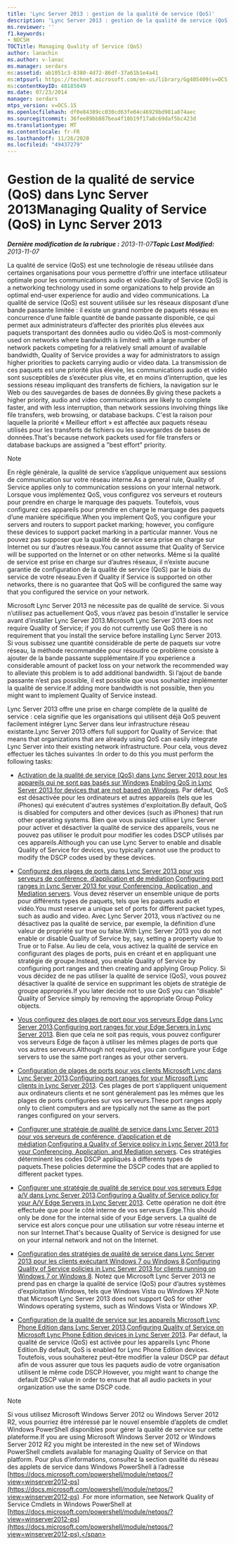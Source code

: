 ```yaml
---
title: 'Lync Server 2013 : gestion de la qualité de service (QoS)'
description: 'Lync Server 2013 : gestion de la qualité de service (QoS).'
ms.reviewer: ''
f1.keywords:
- NOCSH
TOCTitle: Managing Quality of Service (QoS)
author: lanachin
ms.author: v-lanac
ms.manager: serdars
ms:assetid: ab1051c3-8380-4d72-86df-37a61b1e4a41
ms:mtpsurl: https://technet.microsoft.com/en-us/library/Gg405409(v=OCS.15)
ms:contentKeyID: 48185049
ms.date: 07/23/2014
manager: serdars
mtps_version: v=OCS.15
ms.openlocfilehash: df0e84389cc030cd63fe04c46929bd981a074aec
ms.sourcegitcommit: 36fee89bb887bea4f18b19f17a8c69daf5bc423d
ms.translationtype: MT
ms.contentlocale: fr-FR
ms.lasthandoff: 11/26/2020
ms.locfileid: "49437279"
---
```

# <a name="managing-quality-of-service-qos-in-lync-server-2013"></a><span data-ttu-id="78d64-103">Gestion de la qualité de service (QoS) dans Lync Server 2013</span><span class="sxs-lookup"><span data-stu-id="78d64-103">Managing Quality of Service (QoS) in Lync Server 2013</span></span>

<div data-xmlns="http://www.w3.org/1999/xhtml">

<div class="topic" data-xmlns="http://www.w3.org/1999/xhtml" data-msxsl="urn:schemas-microsoft-com:xslt" data-cs="https://msdn.microsoft.com/">

<div data-asp="https://msdn2.microsoft.com/asp">



</div>

<div id="mainSection">

<div id="mainBody"><span data-ttu-id="78d64-104">

<span> </span></span><span class="sxs-lookup"><span data-stu-id="78d64-104">

<span> </span></span></span>

<span data-ttu-id="78d64-105">_**Dernière modification de la rubrique :** 2013-11-07_</span><span class="sxs-lookup"><span data-stu-id="78d64-105">_**Topic Last Modified:** 2013-11-07_</span></span>

<span data-ttu-id="78d64-106">La qualité de service (QoS) est une technologie de réseau utilisée dans certaines organisations pour vous permettre d’offrir une interface utilisateur optimale pour les communications audio et vidéo.</span><span class="sxs-lookup"><span data-stu-id="78d64-106">Quality of Service (QoS) is a networking technology used in some organizations to help provide an optimal end-user experience for audio and video communications.</span></span> <span data-ttu-id="78d64-107">La qualité de service (QoS) est souvent utilisée sur les réseaux disposant d’une bande passante limitée : il existe un grand nombre de paquets réseau en concurrence d’une faible quantité de bande passante disponible, ce qui permet aux administrateurs d’affecter des priorités plus élevées aux paquets transportant des données audio ou vidéo.</span><span class="sxs-lookup"><span data-stu-id="78d64-107">QoS is most-commonly used on networks where bandwidth is limited: with a large number of network packets competing for a relatively small amount of available bandwidth, Quality of Service provides a way for administrators to assign higher priorities to packets carrying audio or video data.</span></span> <span data-ttu-id="78d64-108">La transmission de ces paquets est une priorité plus élevée, les communications audio et vidéo sont susceptibles de s’exécuter plus vite, et en moins d’interruption, que les sessions réseau impliquant des transferts de fichiers, la navigation sur le Web ou des sauvegardes de bases de données.</span><span class="sxs-lookup"><span data-stu-id="78d64-108">By giving these packets a higher priority, audio and video communications are likely to complete faster, and with less interruption, than network sessions involving things like file transfers, web browsing, or database backups.</span></span> <span data-ttu-id="78d64-109">C'est la raison pour laquelle la priorité « Meilleur effort » est affectée aux paquets réseau utilisés pour les transferts de fichiers ou les sauvegardes de bases de données.</span><span class="sxs-lookup"><span data-stu-id="78d64-109">That's because network packets used for file transfers or database backups are assigned a "best effort" priority.</span></span>

<div>


> [!NOTE]  
> <span data-ttu-id="78d64-110">En règle générale, la qualité de service s’applique uniquement aux sessions de communication sur votre réseau interne.</span><span class="sxs-lookup"><span data-stu-id="78d64-110">As a general rule, Quality of Service applies only to communication sessions on your internal network.</span></span> <span data-ttu-id="78d64-111">Lorsque vous implémentez QoS, vous configurez vos serveurs et routeurs pour prendre en charge le marquage des paquets. Toutefois, vous configurez ces appareils pour prendre en charge le marquage des paquets d’une manière spécifique.</span><span class="sxs-lookup"><span data-stu-id="78d64-111">When you implement QoS, you configure your servers and routers to support packet marking; however, you configure these devices to support packet marking in a particular manner.</span></span> <span data-ttu-id="78d64-112">Vous ne pouvez pas supposer que la qualité de service sera prise en charge sur Internet ou sur d’autres réseaux.</span><span class="sxs-lookup"><span data-stu-id="78d64-112">You cannot assume that Quality of Service will be supported on the Internet or on other networks.</span></span> <span data-ttu-id="78d64-113">Même si la qualité de service est prise en charge sur d’autres réseaux, il n’existe aucune garantie de configuration de la qualité de service (QoS) par le biais du service de votre réseau.</span><span class="sxs-lookup"><span data-stu-id="78d64-113">Even if Quality if Service is supported on other networks, there is no guarantee that QoS will be configured the same way that you configured the service on your network.</span></span>



</div>

<span data-ttu-id="78d64-114">Microsoft Lync Server 2013 ne nécessite pas de qualité de service. Si vous n’utilisez pas actuellement QoS, vous n’avez pas besoin d’installer le service avant d’installer Lync Server 2013.</span><span class="sxs-lookup"><span data-stu-id="78d64-114">Microsoft Lync Server 2013 does not require Quality of Service; if you do not currently use QoS there is no requirement that you install the service before installing Lync Server 2013.</span></span> <span data-ttu-id="78d64-115">Si vous subissez une quantité considérable de perte de paquets sur votre réseau, la méthode recommandée pour résoudre ce problème consiste à ajouter de la bande passante supplémentaire.</span><span class="sxs-lookup"><span data-stu-id="78d64-115">If you experience a considerable amount of packet loss on your network the recommended way to alleviate this problem is to add additional bandwidth.</span></span> <span data-ttu-id="78d64-116">Si l’ajout de bande passante n’est pas possible, il est possible que vous souhaitiez implémenter la qualité de service.</span><span class="sxs-lookup"><span data-stu-id="78d64-116">If adding more bandwidth is not possible, then you might want to implement Quality of Service instead.</span></span>

<span data-ttu-id="78d64-117">Lync Server 2013 offre une prise en charge complète de la qualité de service : cela signifie que les organisations qui utilisent déjà QoS peuvent facilement intégrer Lync Server dans leur infrastructure réseau existante.</span><span class="sxs-lookup"><span data-stu-id="78d64-117">Lync Server 2013 offers full support for Quality of Service: that means that organizations that are already using QoS can easily integrate Lync Server into their existing network infrastructure.</span></span> <span data-ttu-id="78d64-118">Pour cela, vous devez effectuer les tâches suivantes :</span><span class="sxs-lookup"><span data-stu-id="78d64-118">In order to do this you must perform the following tasks:</span></span>

  - <span data-ttu-id="78d64-119">[Activation de la qualité de service (QoS) dans Lync Server 2013 pour les appareils qui ne sont pas basés sur Windows](lync-server-2013-enabling-qos-for-devices-that-are-not-based-on-windows.md).</span><span class="sxs-lookup"><span data-stu-id="78d64-119">[Enabling QoS in Lync Server 2013 for devices that are not based on Windows](lync-server-2013-enabling-qos-for-devices-that-are-not-based-on-windows.md).</span></span> <span data-ttu-id="78d64-120">Par défaut, QoS est désactivée pour les ordinateurs et autres appareils (tels que les iPhones) qui exécutent d'autres systèmes d'exploitation.</span><span class="sxs-lookup"><span data-stu-id="78d64-120">By default, QoS is disabled for computers and other devices (such as iPhones) that run other operating systems.</span></span> <span data-ttu-id="78d64-121">Bien que vous puissiez utiliser Lync Server pour activer et désactiver la qualité de service des appareils, vous ne pouvez pas utiliser le produit pour modifier les codes DSCP utilisés par ces appareils.</span><span class="sxs-lookup"><span data-stu-id="78d64-121">Although you can use Lync Server to enable and disable Quality of Service for devices, you typically cannot use the product to modify the DSCP codes used by these devices.</span></span>

  - <span data-ttu-id="78d64-122">[Configurez des plages de ports dans Lync Server 2013 pour vos serveurs de conférence, d’application et de médiation](lync-server-2013-configuring-port-ranges-for-your-conferencing-application-and-mediation-servers.md).</span><span class="sxs-lookup"><span data-stu-id="78d64-122">[Configuring port ranges in Lync Server 2013 for your Conferencing, Application, and Mediation servers](lync-server-2013-configuring-port-ranges-for-your-conferencing-application-and-mediation-servers.md).</span></span> <span data-ttu-id="78d64-123">Vous devez réserver un ensemble unique de ports pour différents types de paquets, tels que les paquets audio et vidéo.</span><span class="sxs-lookup"><span data-stu-id="78d64-123">You must reserve a unique set of ports for different packet types, such as audio and video.</span></span> <span data-ttu-id="78d64-124">Avec Lync Server 2013, vous n’activez ou ne désactivez pas la qualité de service, par exemple, la définition d’une valeur de propriété sur true ou false.</span><span class="sxs-lookup"><span data-stu-id="78d64-124">With Lync Server 2013 you do not enable or disable Quality of Service by, say, setting a property value to True or to False.</span></span> <span data-ttu-id="78d64-125">Au lieu de cela, vous activez la qualité de service en configurant des plages de ports, puis en créant et en appliquant une stratégie de groupe.</span><span class="sxs-lookup"><span data-stu-id="78d64-125">Instead, you enable Quality of Service by configuring port ranges and then creating and applying Group Policy.</span></span> <span data-ttu-id="78d64-126">Si vous décidez de ne pas utiliser la qualité de service (QoS), vous pouvez désactiver la qualité de service en supprimant les objets de stratégie de groupe appropriés.</span><span class="sxs-lookup"><span data-stu-id="78d64-126">If you later decide not to use QoS you can “disable” Quality of Service simply by removing the appropriate Group Policy objects.</span></span>

  - <span data-ttu-id="78d64-127">[Vous configurez des plages de port pour vos serveurs Edge dans Lync Server 2013](lync-server-2013-configuring-port-ranges-for-your-edge-servers.md).</span><span class="sxs-lookup"><span data-stu-id="78d64-127">[Configuring port ranges for your Edge Servers in Lync Server 2013](lync-server-2013-configuring-port-ranges-for-your-edge-servers.md).</span></span> <span data-ttu-id="78d64-128">Bien que cela ne soit pas requis, vous pouvez configurer vos serveurs Edge de façon à utiliser les mêmes plages de ports que vos autres serveurs.</span><span class="sxs-lookup"><span data-stu-id="78d64-128">Although not required, you can configure your Edge servers to use the same port ranges as your other servers.</span></span>

  - <span data-ttu-id="78d64-129">[Configuration de plages de ports pour vos clients Microsoft Lync dans Lync Server 2013](lync-server-2013-configuring-port-ranges-for-your-microsoft-lync-clients.md).</span><span class="sxs-lookup"><span data-stu-id="78d64-129">[Configuring port ranges for your Microsoft Lync clients in Lync Server 2013](lync-server-2013-configuring-port-ranges-for-your-microsoft-lync-clients.md).</span></span> <span data-ttu-id="78d64-130">Ces plages de port s’appliquent uniquement aux ordinateurs clients et ne sont généralement pas les mêmes que les plages de ports configurées sur vos serveurs.</span><span class="sxs-lookup"><span data-stu-id="78d64-130">These port ranges apply only to client computers and are typically not the same as the port ranges configured on your servers.</span></span>

  - <span data-ttu-id="78d64-131">[Configurer une stratégie de qualité de service dans Lync Server 2013 pour vos serveurs de conférence, d’application et de médiation](lync-server-2013-configuring-a-quality-of-service-policy-for-your-conferencing-application-and-mediation-servers.md).</span><span class="sxs-lookup"><span data-stu-id="78d64-131">[Configuring a Quality of Service policy in Lync Server 2013 for your Conferencing, Application, and Mediation servers](lync-server-2013-configuring-a-quality-of-service-policy-for-your-conferencing-application-and-mediation-servers.md).</span></span> <span data-ttu-id="78d64-132">Ces stratégies déterminent les codes DSCP appliqués à différents types de paquets.</span><span class="sxs-lookup"><span data-stu-id="78d64-132">These policies determine the DSCP codes that are applied to different packet types.</span></span>

  - <span data-ttu-id="78d64-133">[Configurer une stratégie de qualité de service pour vos serveurs Edge a/V dans Lync Server 2013](lync-server-2013-configuring-a-quality-of-service-policy-for-your-a-v-edge-servers.md).</span><span class="sxs-lookup"><span data-stu-id="78d64-133">[Configuring a Quality of Service policy for your A/V Edge Servers in Lync Server 2013](lync-server-2013-configuring-a-quality-of-service-policy-for-your-a-v-edge-servers.md).</span></span> <span data-ttu-id="78d64-134">Cette opération ne doit être effectuée que pour le côté interne de vos serveurs Edge.</span><span class="sxs-lookup"><span data-stu-id="78d64-134">This should only be done for the internal side of your Edge servers.</span></span> <span data-ttu-id="78d64-135">La qualité de service est alors conçue pour une utilisation sur votre réseau interne et non sur Internet.</span><span class="sxs-lookup"><span data-stu-id="78d64-135">That's because Quality of Service is designed for use on your internal network and not on the Internet.</span></span>

  - <span data-ttu-id="78d64-136">[Configuration des stratégies de qualité de service dans Lync Server 2013 pour les clients exécutant Windows 7 ou Windows 8](lync-server-2013-configuring-quality-of-service-policies-for-clients-running-on-windows-7-or-windows-8.md).</span><span class="sxs-lookup"><span data-stu-id="78d64-136">[Configuring Quality of Service policies in Lync Server 2013 for clients running on Windows 7 or Windows 8](lync-server-2013-configuring-quality-of-service-policies-for-clients-running-on-windows-7-or-windows-8.md).</span></span> <span data-ttu-id="78d64-137">Notez que Microsoft Lync Server 2013 ne prend pas en charge la qualité de service (QoS) pour d’autres systèmes d’exploitation Windows, tels que Windows Vista ou Windows XP.</span><span class="sxs-lookup"><span data-stu-id="78d64-137">Note that Microsoft Lync Server 2013 does not support QoS for other Windows operating systems, such as Windows Vista or Windows XP.</span></span>

  - <span data-ttu-id="78d64-138">[Configuration de la qualité de service sur les appareils Microsoft Lync Phone Edition dans Lync Server 2013](lync-server-2013-configuring-quality-of-service-on-microsoft-lync-phone-edition-devices.md).</span><span class="sxs-lookup"><span data-stu-id="78d64-138">[Configuring Quality of Service on Microsoft Lync Phone Edition devices in Lync Server 2013](lync-server-2013-configuring-quality-of-service-on-microsoft-lync-phone-edition-devices.md).</span></span> <span data-ttu-id="78d64-139">Par défaut, la qualité de service (QoS) est activée pour les appareils Lync Phone Edition.</span><span class="sxs-lookup"><span data-stu-id="78d64-139">By default, QoS is enabled for Lync Phone Edition devices.</span></span> <span data-ttu-id="78d64-140">Toutefois, vous souhaiterez peut-être modifier la valeur DSCP par défaut afin de vous assurer que tous les paquets audio de votre organisation utilisent le même code DSCP.</span><span class="sxs-lookup"><span data-stu-id="78d64-140">However, you might want to change the default DSCP value in order to ensure that all audio packets in your organization use the same DSCP code.</span></span>

<div>


> [!NOTE]  
> <span data-ttu-id="78d64-141">Si vous utilisez Microsoft Windows Server 2012 ou Windows Server 2012 R2, vous pourriez être intéressé par le nouvel ensemble d’applets de cmdlet Windows PowerShell disponibles pour gérer la qualité de service sur cette plateforme.</span><span class="sxs-lookup"><span data-stu-id="78d64-141">If you are using Microsoft Windows Server 2012 or Windows Server 2012 R2 you might be interested in the new set of Windows PowerShell cmdlets available for managing Quality of Service on that platform.</span></span> <span data-ttu-id="78d64-142">Pour plus d’informations, consultez la section qualité du réseau des applets de service dans Windows PowerShell à l’adresse [https://docs.microsoft.com/powershell/module/netqos/?view=winserver2012-ps](https://docs.microsoft.com/powershell/module/netqos/?view=winserver2012-ps) .</span><span class="sxs-lookup"><span data-stu-id="78d64-142">For more information, see Network Quality of Service Cmdlets in Windows PowerShell at [https://docs.microsoft.com/powershell/module/netqos/?view=winserver2012-ps](https://docs.microsoft.com/powershell/module/netqos/?view=winserver2012-ps).</span></span>



<span data-ttu-id="78d64-143"></div>

</div>

<span> </span>

</div>

</div>

</span><span class="sxs-lookup"><span data-stu-id="78d64-143"></div>

</div>

<span> </span>

</div>

</div>

</span></span></div>

